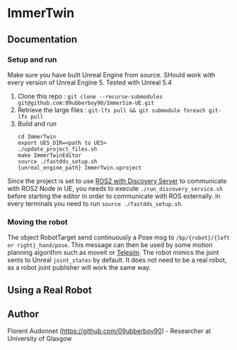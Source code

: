 # ImmerTwin

## Documentation

### Setup and run

Make sure you have built Unreal Engine from source. SHould work with every version of Unreal Engine 5. Tested with Unreal 5.4

1.  Clone this repo : `git clone --recurse-submodules git@github.com:09ubberboy90/ImmerSim-UE.git`
2.  Retrieve the large files : `git-lfs pull && git submodule foreach git-lfs pull`
3.  Build and run
    ```
    cd ImmerTwin
    export UE5_DIR=<path to UE5>
    ./update_project_files.sh
    make ImmerTwinEditor
    source ./fastdds_setup.sh
    {unreal_engine_path} ImmerTwin.uproject
    ```
Since the project is set to use 
[ROS2 with Discovery Server](https://docs.ros.org/en/foxy/Tutorials/Advanced/Discovery-Server/Discovery-Server.html)
to communicate with ROS2 Node in UE, you needs to execute `./run_discovery_service.sh` before starting the editor in order to communicate with ROS externally. In every terminals you need to run `source ./fastdds_setup.sh`.

### Moving the robot

The object RobotTarget send continuously a Pose msg to `/bp/{robot}/{left or right}_hand/pose`. This message can then be used by some motion planning algorithm such as moveit or [Telesim](https://github.com/cvas-ug/telesim_pnp). The robot mimics the joint sents to Unreal `joint_states` by default. It does not need to be a real robot, as a robot joint publisher will work the same way. 

## Using a Real Robot

## Author
Florent Audonnet (https://github.com/09ubberboy90) - Researcher at University of Glasgow
